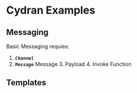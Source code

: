 # Cydran Examples

## Messaging

  Basic Messaging requies:
1. ***``Channel``***
1. ***``Message``***
Message
    3. Payload
    4. Invoke Function

## Templates


